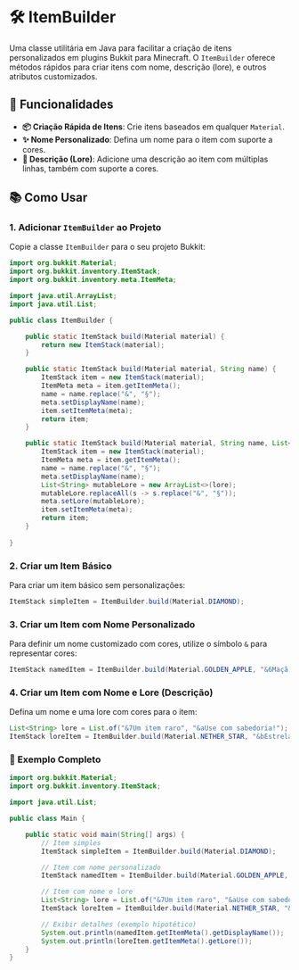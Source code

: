 # 🛠️ ItemBuilder

Uma classe utilitária em Java para facilitar a criação de itens personalizados em plugins Bukkit para Minecraft. O `ItemBuilder` oferece métodos rápidos para criar itens com nome, descrição (lore), e outros atributos customizados.

## 🚀 Funcionalidades

- **📦 Criação Rápida de Itens**: Crie itens baseados em qualquer `Material`.
- **✨ Nome Personalizado**: Defina um nome para o item com suporte a cores.
- **📜 Descrição (Lore)**: Adicione uma descrição ao item com múltiplas linhas, também com suporte a cores.

## 📚 Como Usar

### 1. Adicionar `ItemBuilder` ao Projeto

Copie a classe `ItemBuilder` para o seu projeto Bukkit:

```java
import org.bukkit.Material;
import org.bukkit.inventory.ItemStack;
import org.bukkit.inventory.meta.ItemMeta;

import java.util.ArrayList;
import java.util.List;

public class ItemBuilder {

    public static ItemStack build(Material material) {
        return new ItemStack(material);
    }

    public static ItemStack build(Material material, String name) {
        ItemStack item = new ItemStack(material);
        ItemMeta meta = item.getItemMeta();
        name = name.replace("&", "§");
        meta.setDisplayName(name);
        item.setItemMeta(meta);
        return item;
    }

    public static ItemStack build(Material material, String name, List<String> lore) {
        ItemStack item = new ItemStack(material);
        ItemMeta meta = item.getItemMeta();
        name = name.replace("&", "§");
        meta.setDisplayName(name);
        List<String> mutableLore = new ArrayList<>(lore);
        mutableLore.replaceAll(s -> s.replace("&", "§"));
        meta.setLore(mutableLore);
        item.setItemMeta(meta);
        return item;
    }
    
}
```

### 2. Criar um Item Básico

Para criar um item básico sem personalizações:

```java
ItemStack simpleItem = ItemBuilder.build(Material.DIAMOND);
```

### 3. Criar um Item com Nome Personalizado

Para definir um nome customizado com cores, utilize o símbolo `&` para representar cores:

```java
ItemStack namedItem = ItemBuilder.build(Material.GOLDEN_APPLE, "&6Maçã Dourada");
```

### 4. Criar um Item com Nome e Lore (Descrição)

Defina um nome e uma lore com cores para o item:

```java
List<String> lore = List.of("&7Um item raro", "&aUse com sabedoria!");
ItemStack loreItem = ItemBuilder.build(Material.NETHER_STAR, "&bEstrela do Nether", lore);
```

### 📝 Exemplo Completo

```java
import org.bukkit.Material;
import org.bukkit.inventory.ItemStack;

import java.util.List;

public class Main {

    public static void main(String[] args) {
        // Item simples
        ItemStack simpleItem = ItemBuilder.build(Material.DIAMOND);

        // Item com nome personalizado
        ItemStack namedItem = ItemBuilder.build(Material.GOLDEN_APPLE, "&6Maçã Dourada");

        // Item com nome e lore
        List<String> lore = List.of("&7Um item raro", "&aUse com sabedoria!");
        ItemStack loreItem = ItemBuilder.build(Material.NETHER_STAR, "&bEstrela do Nether", lore);

        // Exibir detalhes (exemplo hipotético)
        System.out.println(namedItem.getItemMeta().getDisplayName());
        System.out.println(loreItem.getItemMeta().getLore());
    }
}
```
